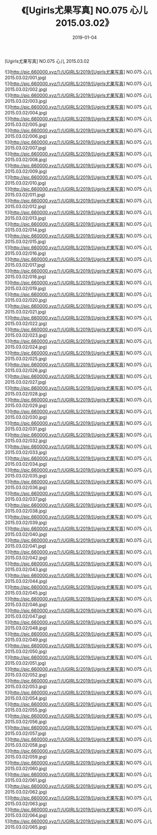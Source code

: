 ﻿---
layout: post
title:  《[Ugirls尤果写真] NO.075 心儿 2015.03.02》
date:   2019-01-04
img: http://pic.660000.xyz/1:/UGIRLS/2019/[Ugirls尤果写真] NO.075 心儿 2015.03.02/000.jpg
categories: [美女, 清纯, 唯美]
---

[Ugirls尤果写真] NO.075 心儿 2015.03.02

 ![](http://pic.660000.xyz/1:/UGIRLS/2019/[Ugirls尤果写真] NO.075 心儿 2015.03.02/001.jpg) <br>![](http://pic.660000.xyz/1:/UGIRLS/2019/[Ugirls尤果写真] NO.075 心儿 2015.03.02/002.jpg) <br>![](http://pic.660000.xyz/1:/UGIRLS/2019/[Ugirls尤果写真] NO.075 心儿 2015.03.02/003.jpg) <br>![](http://pic.660000.xyz/1:/UGIRLS/2019/[Ugirls尤果写真] NO.075 心儿 2015.03.02/004.jpg) <br>![](http://pic.660000.xyz/1:/UGIRLS/2019/[Ugirls尤果写真] NO.075 心儿 2015.03.02/005.jpg) <br>![](http://pic.660000.xyz/1:/UGIRLS/2019/[Ugirls尤果写真] NO.075 心儿 2015.03.02/006.jpg) <br>![](http://pic.660000.xyz/1:/UGIRLS/2019/[Ugirls尤果写真] NO.075 心儿 2015.03.02/007.jpg) <br>![](http://pic.660000.xyz/1:/UGIRLS/2019/[Ugirls尤果写真] NO.075 心儿 2015.03.02/008.jpg) <br>![](http://pic.660000.xyz/1:/UGIRLS/2019/[Ugirls尤果写真] NO.075 心儿 2015.03.02/009.jpg) <br>![](http://pic.660000.xyz/1:/UGIRLS/2019/[Ugirls尤果写真] NO.075 心儿 2015.03.02/010.jpg) <br>![](http://pic.660000.xyz/1:/UGIRLS/2019/[Ugirls尤果写真] NO.075 心儿 2015.03.02/011.jpg) <br>![](http://pic.660000.xyz/1:/UGIRLS/2019/[Ugirls尤果写真] NO.075 心儿 2015.03.02/012.jpg) <br>![](http://pic.660000.xyz/1:/UGIRLS/2019/[Ugirls尤果写真] NO.075 心儿 2015.03.02/013.jpg) <br>![](http://pic.660000.xyz/1:/UGIRLS/2019/[Ugirls尤果写真] NO.075 心儿 2015.03.02/014.jpg) <br>![](http://pic.660000.xyz/1:/UGIRLS/2019/[Ugirls尤果写真] NO.075 心儿 2015.03.02/015.jpg) <br>![](http://pic.660000.xyz/1:/UGIRLS/2019/[Ugirls尤果写真] NO.075 心儿 2015.03.02/016.jpg) <br>![](http://pic.660000.xyz/1:/UGIRLS/2019/[Ugirls尤果写真] NO.075 心儿 2015.03.02/017.jpg) <br>![](http://pic.660000.xyz/1:/UGIRLS/2019/[Ugirls尤果写真] NO.075 心儿 2015.03.02/018.jpg) <br>![](http://pic.660000.xyz/1:/UGIRLS/2019/[Ugirls尤果写真] NO.075 心儿 2015.03.02/019.jpg) <br>![](http://pic.660000.xyz/1:/UGIRLS/2019/[Ugirls尤果写真] NO.075 心儿 2015.03.02/020.jpg) <br>![](http://pic.660000.xyz/1:/UGIRLS/2019/[Ugirls尤果写真] NO.075 心儿 2015.03.02/021.jpg) <br>![](http://pic.660000.xyz/1:/UGIRLS/2019/[Ugirls尤果写真] NO.075 心儿 2015.03.02/022.jpg) <br>![](http://pic.660000.xyz/1:/UGIRLS/2019/[Ugirls尤果写真] NO.075 心儿 2015.03.02/023.jpg) <br>![](http://pic.660000.xyz/1:/UGIRLS/2019/[Ugirls尤果写真] NO.075 心儿 2015.03.02/024.jpg) <br>![](http://pic.660000.xyz/1:/UGIRLS/2019/[Ugirls尤果写真] NO.075 心儿 2015.03.02/025.jpg) <br>![](http://pic.660000.xyz/1:/UGIRLS/2019/[Ugirls尤果写真] NO.075 心儿 2015.03.02/026.jpg) <br>![](http://pic.660000.xyz/1:/UGIRLS/2019/[Ugirls尤果写真] NO.075 心儿 2015.03.02/027.jpg) <br>![](http://pic.660000.xyz/1:/UGIRLS/2019/[Ugirls尤果写真] NO.075 心儿 2015.03.02/028.jpg) <br>![](http://pic.660000.xyz/1:/UGIRLS/2019/[Ugirls尤果写真] NO.075 心儿 2015.03.02/029.jpg) <br>![](http://pic.660000.xyz/1:/UGIRLS/2019/[Ugirls尤果写真] NO.075 心儿 2015.03.02/030.jpg) <br>![](http://pic.660000.xyz/1:/UGIRLS/2019/[Ugirls尤果写真] NO.075 心儿 2015.03.02/031.jpg) <br>![](http://pic.660000.xyz/1:/UGIRLS/2019/[Ugirls尤果写真] NO.075 心儿 2015.03.02/032.jpg) <br>![](http://pic.660000.xyz/1:/UGIRLS/2019/[Ugirls尤果写真] NO.075 心儿 2015.03.02/033.jpg) <br>![](http://pic.660000.xyz/1:/UGIRLS/2019/[Ugirls尤果写真] NO.075 心儿 2015.03.02/034.jpg) <br>![](http://pic.660000.xyz/1:/UGIRLS/2019/[Ugirls尤果写真] NO.075 心儿 2015.03.02/035.jpg) <br>![](http://pic.660000.xyz/1:/UGIRLS/2019/[Ugirls尤果写真] NO.075 心儿 2015.03.02/036.jpg) <br>![](http://pic.660000.xyz/1:/UGIRLS/2019/[Ugirls尤果写真] NO.075 心儿 2015.03.02/037.jpg) <br>![](http://pic.660000.xyz/1:/UGIRLS/2019/[Ugirls尤果写真] NO.075 心儿 2015.03.02/038.jpg) <br>![](http://pic.660000.xyz/1:/UGIRLS/2019/[Ugirls尤果写真] NO.075 心儿 2015.03.02/039.jpg) <br>![](http://pic.660000.xyz/1:/UGIRLS/2019/[Ugirls尤果写真] NO.075 心儿 2015.03.02/040.jpg) <br>![](http://pic.660000.xyz/1:/UGIRLS/2019/[Ugirls尤果写真] NO.075 心儿 2015.03.02/041.jpg) <br>![](http://pic.660000.xyz/1:/UGIRLS/2019/[Ugirls尤果写真] NO.075 心儿 2015.03.02/042.jpg) <br>![](http://pic.660000.xyz/1:/UGIRLS/2019/[Ugirls尤果写真] NO.075 心儿 2015.03.02/043.jpg) <br>![](http://pic.660000.xyz/1:/UGIRLS/2019/[Ugirls尤果写真] NO.075 心儿 2015.03.02/044.jpg) <br>![](http://pic.660000.xyz/1:/UGIRLS/2019/[Ugirls尤果写真] NO.075 心儿 2015.03.02/045.jpg) <br>![](http://pic.660000.xyz/1:/UGIRLS/2019/[Ugirls尤果写真] NO.075 心儿 2015.03.02/046.jpg) <br>![](http://pic.660000.xyz/1:/UGIRLS/2019/[Ugirls尤果写真] NO.075 心儿 2015.03.02/047.jpg) <br>![](http://pic.660000.xyz/1:/UGIRLS/2019/[Ugirls尤果写真] NO.075 心儿 2015.03.02/048.jpg) <br>![](http://pic.660000.xyz/1:/UGIRLS/2019/[Ugirls尤果写真] NO.075 心儿 2015.03.02/049.jpg) <br>![](http://pic.660000.xyz/1:/UGIRLS/2019/[Ugirls尤果写真] NO.075 心儿 2015.03.02/050.jpg) <br>![](http://pic.660000.xyz/1:/UGIRLS/2019/[Ugirls尤果写真] NO.075 心儿 2015.03.02/051.jpg) <br>![](http://pic.660000.xyz/1:/UGIRLS/2019/[Ugirls尤果写真] NO.075 心儿 2015.03.02/052.jpg) <br>![](http://pic.660000.xyz/1:/UGIRLS/2019/[Ugirls尤果写真] NO.075 心儿 2015.03.02/053.jpg) <br>![](http://pic.660000.xyz/1:/UGIRLS/2019/[Ugirls尤果写真] NO.075 心儿 2015.03.02/054.jpg) <br>![](http://pic.660000.xyz/1:/UGIRLS/2019/[Ugirls尤果写真] NO.075 心儿 2015.03.02/055.jpg) <br>![](http://pic.660000.xyz/1:/UGIRLS/2019/[Ugirls尤果写真] NO.075 心儿 2015.03.02/056.jpg) <br>![](http://pic.660000.xyz/1:/UGIRLS/2019/[Ugirls尤果写真] NO.075 心儿 2015.03.02/057.jpg) <br>![](http://pic.660000.xyz/1:/UGIRLS/2019/[Ugirls尤果写真] NO.075 心儿 2015.03.02/058.jpg) <br>![](http://pic.660000.xyz/1:/UGIRLS/2019/[Ugirls尤果写真] NO.075 心儿 2015.03.02/059.jpg) <br>![](http://pic.660000.xyz/1:/UGIRLS/2019/[Ugirls尤果写真] NO.075 心儿 2015.03.02/060.jpg) <br>![](http://pic.660000.xyz/1:/UGIRLS/2019/[Ugirls尤果写真] NO.075 心儿 2015.03.02/061.jpg) <br>![](http://pic.660000.xyz/1:/UGIRLS/2019/[Ugirls尤果写真] NO.075 心儿 2015.03.02/062.jpg) <br>![](http://pic.660000.xyz/1:/UGIRLS/2019/[Ugirls尤果写真] NO.075 心儿 2015.03.02/063.jpg) <br>![](http://pic.660000.xyz/1:/UGIRLS/2019/[Ugirls尤果写真] NO.075 心儿 2015.03.02/064.jpg) <br>![](http://pic.660000.xyz/1:/UGIRLS/2019/[Ugirls尤果写真] NO.075 心儿 2015.03.02/065.jpg) <br>